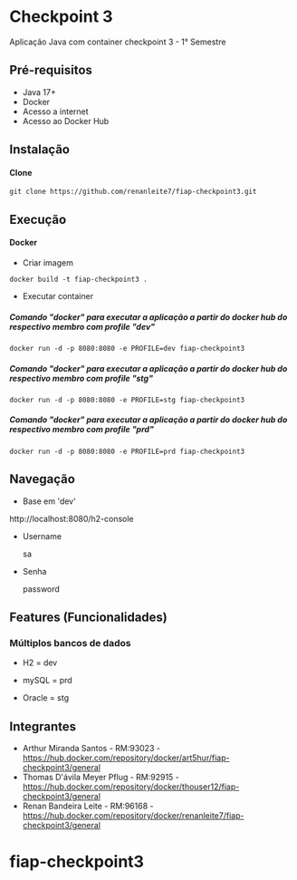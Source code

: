 # Checkpoint 3

Aplicação Java com container checkpoint 3 - 1° Semestre

## Pré-requisitos

- Java 17+
- Docker 
- Acesso a internet
- Acesso ao Docker Hub

## Instalação

#### Clone

```
git clone https://github.com/renanleite7/fiap-checkpoint3.git
```

## Execução


#### Docker

* Criar imagem

```
docker build -t fiap-checkpoint3 .
```

* Executar container

##### Comando "docker" para executar a aplicação a partir do docker hub do respectivo membro com profile "dev"
```
docker run -d -p 8080:8080 -e PROFILE=dev fiap-checkpoint3
```

##### Comando "docker" para executar a aplicação a partir do docker hub do respectivo membro com profile "stg"
```
docker run -d -p 8080:8080 -e PROFILE=stg fiap-checkpoint3
```

##### Comando "docker" para executar a aplicação a partir do docker hub do respectivo membro com profile "prd"
```
docker run -d -p 8080:8080 -e PROFILE=prd fiap-checkpoint3
```

## Navegação

- Base em 'dev'

http://localhost:8080/h2-console 

- Username

  sa

- Senha

  password

## Features (Funcionalidades)

### Múltiplos bancos de dados

- H2 = dev

- mySQL = prd

- Oracle = stg

## Integrantes

- Arthur Miranda Santos - RM:93023  -  https://hub.docker.com/repository/docker/art5hur/fiap-checkpoint3/general
- Thomas D'ávila Meyer Pflug - RM:92915  -  https://hub.docker.com/repository/docker/thouser12/fiap-checkpoint3/general
- Renan Bandeira Leite - RM:96168 - https://hub.docker.com/repository/docker/renanleite7/fiap-checkpoint3/general

# fiap-checkpoint3
